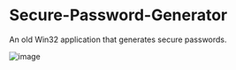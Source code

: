 # Secure-Password-Generator
An old Win32 application that generates secure passwords.

![image](https://user-images.githubusercontent.com/77593544/133565827-bc9a60e8-a242-4a0f-8354-bc9a9b03c19a.png)
